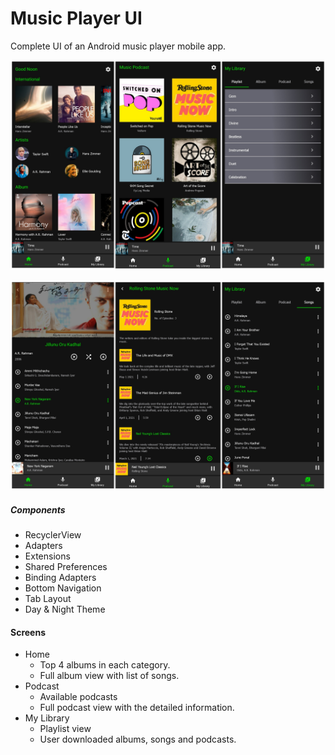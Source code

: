 # Music Player UI

Complete UI of an Android music player mobile app. 

![Artboard](app/src/main/res/drawable/music_player_1.png)

![Artboard](app/src/main/res/drawable/music_player_2.png)

##### Components
* RecyclerView
* Adapters
* Extensions
* Shared Preferences
* Binding Adapters
* Bottom Navigation
* Tab Layout
* Day & Night Theme

#### Screens
* Home 
  * Top 4 albums in each category.
  * Full album view with list of songs.
* Podcast
  * Available podcasts
  * Full podcast view with the detailed information.
* My Library
  * Playlist view
  * User downloaded albums, songs and podcasts.
 
